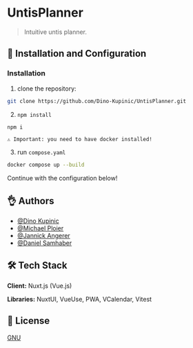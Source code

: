 # UntisPlanner

> Intuitive untis planner.

## 🥳 Installation and Configuration

### Installation
1. clone the repository:
```bash
git clone https://github.com/Dino-Kupinic/UntisPlanner.git
```
2. `npm install` 
```bash
npm i
```
`⚠️ Important: you need to have docker installed!`

3. run `compose.yaml`
```bash
docker compose up --build
```
Continue with the configuration below!
   
## 👌 Authors

- [@Dino Kupinic](https://www.github.com/Dino-Kupinic)
- [@Michael Ploier](https://www.github.com/MPloier)
- [@Jannick Angerer](https://www.github.com/Neuery17Alt)
- [@Daniel Samhaber](https://www.github.com/dsamhabe)

## 🛠️ Tech Stack

**Client:** Nuxt.js (Vue.js)

**Libraries:** NuxtUI, VueUse, PWA, VCalendar, Vitest

## 🍿 License

[GNU](https://choosealicense.com/licenses/gpl-3.0/)


